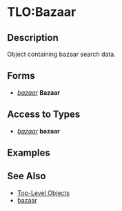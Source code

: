 # TLO:Bazaar

## Description

Object containing bazaar search data.

## Forms

* [_bazaar_](mq2bzsrch-datatype-bazaar.md) **Bazaar**

## Access to Types

* [_bazaar_](mq2bzsrch-datatype-bazaar.md) **bazaar**

## Examples

## See Also

* [Top-Level Objects](../../../data-types-and-top-level-objects/top-level-objects/)
* [bazaar](mq2bzsrch-datatype-bazaar.md)


